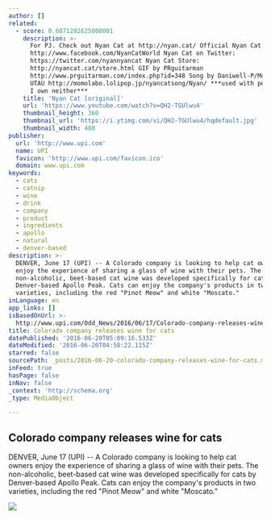 ```yaml
---
author: []
related:
  - score: 0.6071282625000001
    description: >-
      For PJ. Check out Nyan Cat at http://nyan.cat/ Official Nyan Cat Facebook:
      http://www.facebook.com/NyanCatWorld Nyan Cat on Twitter:
      https://twitter.com/nyannyancat Nyan Cat Store:
      http://nyancat.cat/store.html GIF by PRguitarman
      http://www.prguitarman.com/index.php?id=348 Song by Daniwell-P/Momone Momo
      UTAU http://momolabo.lolipop.jp/nyancatsong/Nyan/ ***used with permission;
      I own neither***
    title: 'Nyan Cat [original]'
    url: 'https://www.youtube.com/watch?v=QH2-TGUlwu4'
    thumbnail_height: 360
    thumbnail_url: 'https://i.ytimg.com/vi/QH2-TGUlwu4/hqdefault.jpg'
    thumbnail_width: 480
publisher:
  url: 'http://www.upi.com'
  name: UPI
  favicon: 'http://www.upi.com/favicon.ico'
  domain: www.upi.com
keywords:
  - cats
  - catnip
  - wine
  - drink
  - company
  - product
  - ingredients
  - apollo
  - natural
  - denver-based
description: >-
  DENVER, June 17 (UPI) -- A Colorado company is looking to help cat owners
  enjoy the experience of sharing a glass of wine with their pets. The
  non-alcoholic, beet-based cat wine was developed specifically for cats by
  Denver-based Apollo Peak. Cats can enjoy the company's products in two
  varieties, including the red "Pinot Meow" and white "Moscato."
inLanguage: en
app_links: []
isBasedOnUrl: >-
  http://www.upi.com/Odd_News/2016/06/17/Colorado-company-releases-wine-for-cats/3681466183681/
title: Colorado company releases wine for cats
datePublished: '2016-06-20T05:09:16.533Z'
dateModified: '2016-06-20T04:58:22.115Z'
starred: false
sourcePath: _posts/2016-06-20-colorado-company-releases-wine-for-cats.md
inFeed: true
hasPage: false
inNav: false
_context: 'http://schema.org'
_type: MediaObject

---
```

<article style=""><h1>Colorado company releases wine for cats</h1><p>DENVER, June 17 (UPI) -- A Colorado company is looking to help cat owners enjoy the experience of sharing a glass of wine with their pets. The non-alcoholic, beet-based cat wine was developed specifically for cats by Denver-based Apollo Peak. Cats can enjoy the company's products in two varieties, including the red "Pinot Meow" and white "Moscato."</p><img src="http://cdnph.upi.com/sv/ph/og/i/3681466183681/2016/1/14661850385000/v2.1/Colorado-company-releases-wine-for-cats.jpg" /></article>